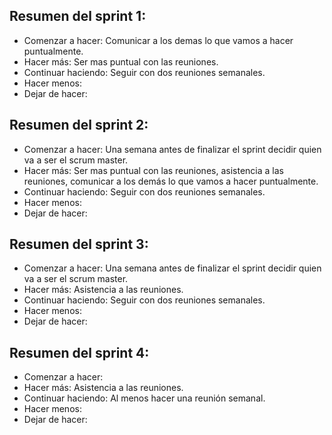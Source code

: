 ## Resumen del sprint 1:
- Comenzar a hacer: Comunicar a los demas lo que vamos a hacer puntualmente.
- Hacer más: Ser mas puntual con las reuniones.
- Continuar haciendo: Seguir con dos reuniones semanales.
- Hacer menos:
- Dejar de hacer:

## Resumen del sprint 2:
- Comenzar a hacer: Una semana antes de finalizar el sprint decidir quien va a ser el scrum master.
- Hacer más: Ser mas puntual con las reuniones, asistencia a las reuniones, comunicar a los demás lo que vamos a hacer puntualmente.
- Continuar haciendo: Seguir con dos reuniones semanales.
- Hacer menos:
- Dejar de hacer:

## Resumen del sprint 3:
- Comenzar a hacer: Una semana antes de finalizar el sprint decidir quien va a ser el scrum master.
- Hacer más: Asistencia a las reuniones.
- Continuar haciendo: Seguir con dos reuniones semanales.
- Hacer menos:
- Dejar de hacer:

## Resumen del sprint 4:
- Comenzar a hacer:
- Hacer más: Asistencia a las reuniones.
- Continuar haciendo: Al menos hacer una reunión semanal.
- Hacer menos:
- Dejar de hacer: